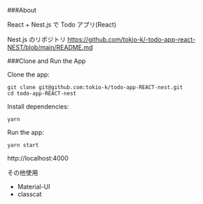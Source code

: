 ###About

React + Nest.js で Todo アプリ(React)

Nest.js のリポジトリ https://github.com/tokio-k/-todo-app-react-NEST/blob/main/README.md

###Clone and Run the App

Clone the app:

```
git clone git@github.com:tokio-k/todo-app-REACT-nest.git
cd todo-app-REACT-nest
```

Install dependencies:

```
yarn
```

Run the app:

```
yarn start
```

http://localhost:4000

その他使用

- Material-UI
- classcat
